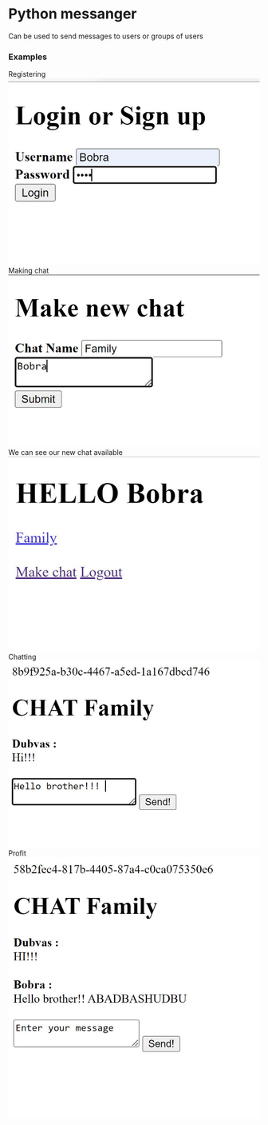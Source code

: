 # Python messanger

Can be used to send messages to users or groups of users

### Examples

Registering
<br>
<img src="/assets/pic2.JPG">
<br>
Making chat
<br>
<img src="/assets/pic3.JPG">
<br>
We can see our new chat available
<br>
<img src="/assets/pic4.JPG">
<br>
Chatting
<br>
<img src="/assets/pic5.JPG">
<br>
Profit
<br>
<img src="/assets/pic1.JPG">
